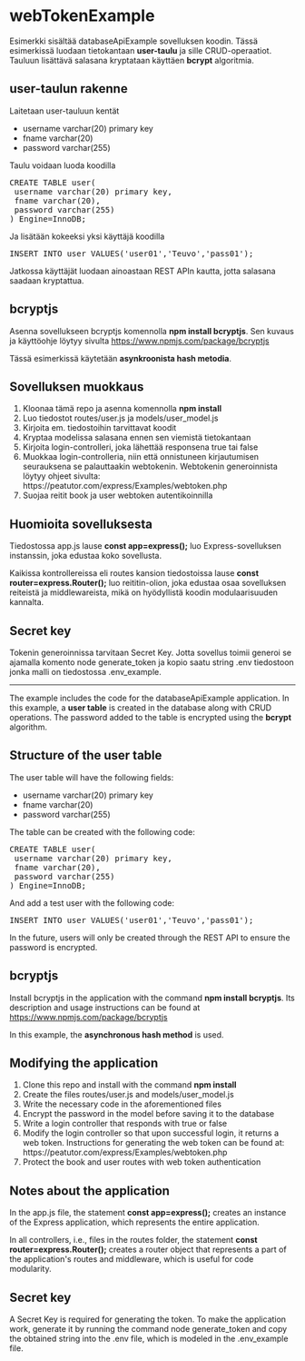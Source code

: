 <h1>webTokenExample</h1>

Esimerkki sisältää databaseApiExample sovelluksen koodin. Tässä esimerkissä luodaan tietokantaan <b>user-taulu</b> ja sille CRUD-operaatiot. Tauluun lisättävä salasana kryptataan käyttäen <b>bcrypt</b> algoritmia.

<h2>user-taulun rakenne</h2>

Laitetaan user-tauluun kentät
<ul>
<li>username varchar(20) primary key</li>
<li>fname varchar(20)</li>
<li>password varchar(255)</li>
</ul>

Taulu voidaan luoda koodilla
<pre>
CREATE TABLE user(
 username varchar(20) primary key,
 fname varchar(20),
 password varchar(255)
) Engine=InnoDB;
</pre>
Ja lisätään kokeeksi yksi käyttäjä koodilla 
<pre>
INSERT INTO user VALUES('user01','Teuvo','pass01');
</pre>
Jatkossa käyttäjät luodaan ainoastaan REST APIn kautta, jotta salasana saadaan kryptattua.

<h2>bcryptjs</h2>

Asenna sovellukseen bcryptjs komennolla <b>npm install bcryptjs</b>.
Sen kuvaus ja käyttöohje löytyy sivulta https://www.npmjs.com/package/bcryptjs

Tässä esimerkissä käytetään <b>asynkroonista hash metodia</b>. 

<h2>Sovelluksen muokkaus</h2>
<ol>
<li>Kloonaa tämä repo ja asenna komennolla <b>npm install</b></li>
<li>Luo tiedostot routes/user.js ja models/user_model.js</li>
<li>Kirjoita em. tiedostoihin tarvittavat koodit</li>
<li>Kryptaa modelissa salasana ennen sen viemistä tietokantaan</li>
<li>Kirjoita login-controlleri, joka lähettää responsena true tai false</li>
<li>Muokkaa login-controlleria, niin että onnistuneen kirjautumisen seurauksena se palauttaakin webtokenin.
Webtokenin generoinnista löytyy ohjeet sivulta: https://peatutor.com/express/Examples/webtoken.php</li>
<li>Suojaa reitit book ja user webtoken autentikoinnilla</li>
</ol>

<h2>Huomioita sovelluksesta</h2>

Tiedostossa app.js lause <b>const app=express();</b> luo Express-sovelluksen instanssin, joka edustaa koko sovellusta.

Kaikissa kontrollereissa eli routes kansion tiedostoissa lause <b>const router=express.Router();</b> luo reititin-olion, joka edustaa osaa sovelluksen reiteistä ja middlewareista, mikä on hyödyllistä koodin modulaarisuuden kannalta.

<h2>Secret key</h2>

Tokenin generoinnissa tarvitaan Secret Key. Jotta sovellus toimii generoi se ajamalla komento node generate_token ja kopio saatu string .env tiedostoon jonka malli on tiedostossa .env_example.

<hr>
The example includes the code for the databaseApiExample application. In this example, a <b>user table</b> is created in the database along with CRUD operations. The password added to the table is encrypted using the <b>bcrypt</b> algorithm.

<h2>Structure of the user table</h2>

The user table will have the following fields:
<ul>
<li>username varchar(20) primary key</li>
<li>fname varchar(20)</li>
<li>password varchar(255)</li>
</ul>

The table can be created with the following code:
<pre>
CREATE TABLE user(
 username varchar(20) primary key,
 fname varchar(20),
 password varchar(255)
) Engine=InnoDB;
</pre>
And add a test user with the following code:
<pre>
INSERT INTO user VALUES('user01','Teuvo','pass01');
</pre>
In the future, users will only be created through the REST API to ensure the password is encrypted.

<h2>bcryptjs</h2>

Install bcryptjs in the application with the command <b>npm install bcryptjs</b>.
Its description and usage instructions can be found at https://www.npmjs.com/package/bcryptjs

In this example, the <b>asynchronous hash method</b> is used.

<h2>Modifying the application</h2>
<ol>
<li>Clone this repo and install with the command <b>npm install</b></li>
<li>Create the files routes/user.js and models/user_model.js</li>
<li>Write the necessary code in the aforementioned files</li>
<li>Encrypt the password in the model before saving it to the database</li>
<li>Write a login controller that responds with true or false</li>
<li>Modify the login controller so that upon successful login, it returns a web token.
Instructions for generating the web token can be found at: https://peatutor.com/express/Examples/webtoken.php</li>
<li>Protect the book and user routes with web token authentication</li>
</ol>

<h2>Notes about the application</h2>

In the app.js file, the statement <b>const app=express();</b> creates an instance of the Express application, which represents the entire application.

In all controllers, i.e., files in the routes folder, the statement <b>const router=express.Router();</b> creates a router object that represents a part of the application's routes and middleware, which is useful for code modularity.

<h2>Secret key</h2>

A Secret Key is required for generating the token. To make the application work, generate it by running the command node generate_token and copy the obtained string into the .env file, which is modeled in the .env_example file.
